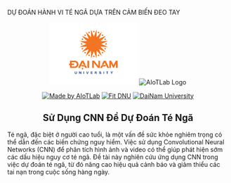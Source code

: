 DỰ ĐOÁN HÀNH VI TÉ NGÃ DỰA TRÊN CẢM BIẾN ĐEO TAY 
<div align="center">

<p align="center">
  <img src="logo.png" alt="DaiNam University Logo" width="200"/>
  <img src="lab.png" alt="AIoTLab Logo" width="170"/>
</p>

[![Made by AIoTLab](https://img.shields.io/badge/Made%20by%20AIoTLab-blue?style=for-the-badge)](https://www.facebook.com/DNUAIoTLab)
[![Fit DNU](https://img.shields.io/badge/Fit%20DNU-green?style=for-the-badge)](https://fitdnu.net/)
[![DaiNam University](https://img.shields.io/badge/DaiNam%20University-red?style=for-the-badge)](https://dainam.edu.vn)

</div>

<h2 align="center">Sử Dụng CNN Để Dự Đoán Té Ngã </h2>

<p align="left">
  Té ngã, đặc biệt ở người cao tuổi, là một vấn đề sức khỏe nghiêm trọng có thể dẫn đến các biến chứng nguy hiểm. Việc sử dụng Convolutional Neural Networks (CNN) để phân tích hình ảnh và video có thể giúp phát hiện sớm các dấu hiệu nguy cơ té ngã. Đề tài này nghiên cứu ứng dụng CNN trong việc dự đoán té ngã, từ đó nâng cao hiệu quả cảnh báo và giảm thiểu các tai nạn trong cuộc sống hàng ngày.
</p>

